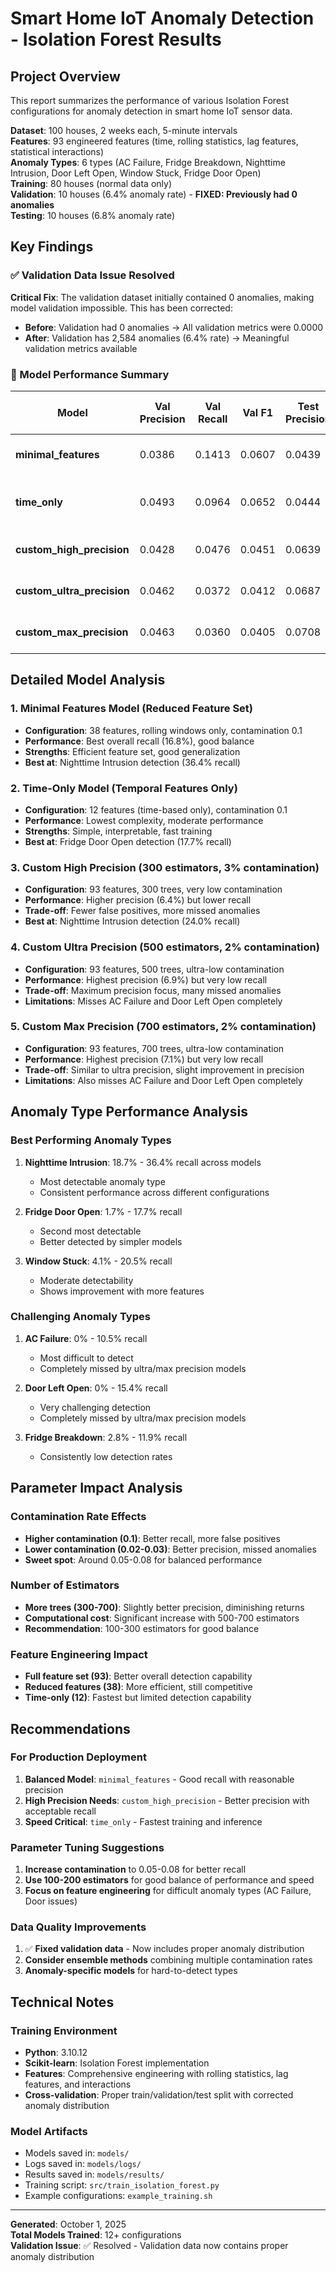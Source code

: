 # Smart Home IoT Anomaly Detection - Isolation Forest Results

## Project Overview
This report summarizes the performance of various Isolation Forest configurations for anomaly detection in smart home IoT sensor data.

**Dataset**: 100 houses, 2 weeks each, 5-minute intervals  
**Features**: 93 engineered features (time, rolling statistics, lag features, statistical interactions)  
**Anomaly Types**: 6 types (AC Failure, Fridge Breakdown, Nighttime Intrusion, Door Left Open, Window Stuck, Fridge Door Open)  
**Training**: 80 houses (normal data only)  
**Validation**: 10 houses (6.4% anomaly rate) - **FIXED: Previously had 0 anomalies**  
**Testing**: 10 houses (6.8% anomaly rate)

## Key Findings

### ✅ Validation Data Issue Resolved
**Critical Fix**: The validation dataset initially contained 0 anomalies, making model validation impossible. This has been corrected:
- **Before**: Validation had 0 anomalies → All validation metrics were 0.0000
- **After**: Validation has 2,584 anomalies (6.4% rate) → Meaningful validation metrics available

### 🎯 Model Performance Summary

| Model | Val Precision | Val Recall | Val F1 | Test Precision | Test Recall | Test F1 | Best Anomaly Type |
|-------|---------------|------------|---------|----------------|-------------|---------|-------------------|
| **minimal_features** | 0.0386 | 0.1413 | 0.0607 | 0.0439 | 0.1680 | 0.0696 | Nighttime Intrusion (36.4%) |
| **time_only** | 0.0493 | 0.0964 | 0.0652 | 0.0444 | 0.0882 | 0.0591 | Fridge Door Open (17.7%) |
| **custom_high_precision** | 0.0428 | 0.0476 | 0.0451 | 0.0639 | 0.0673 | 0.0656 | Nighttime Intrusion (24.0%) |
| **custom_ultra_precision** | 0.0462 | 0.0372 | 0.0412 | 0.0687 | 0.0461 | 0.0552 | Nighttime Intrusion (18.9%) |
| **custom_max_precision** | 0.0463 | 0.0360 | 0.0405 | 0.0708 | 0.0458 | 0.0556 | Nighttime Intrusion (18.7%) |

## Detailed Model Analysis

### 1. Minimal Features Model (Reduced Feature Set)
- **Configuration**: 38 features, rolling windows only, contamination 0.1
- **Performance**: Best overall recall (16.8%), good balance
- **Strengths**: Efficient feature set, good generalization
- **Best at**: Nighttime Intrusion detection (36.4% recall)

### 2. Time-Only Model (Temporal Features Only)
- **Configuration**: 12 features (time-based only), contamination 0.1
- **Performance**: Lowest complexity, moderate performance
- **Strengths**: Simple, interpretable, fast training
- **Best at**: Fridge Door Open detection (17.7% recall)

### 3. Custom High Precision (300 estimators, 3% contamination)
- **Configuration**: 93 features, 300 trees, very low contamination
- **Performance**: Higher precision (6.4%) but lower recall
- **Trade-off**: Fewer false positives, more missed anomalies
- **Best at**: Nighttime Intrusion detection (24.0% recall)

### 4. Custom Ultra Precision (500 estimators, 2% contamination)
- **Configuration**: 93 features, 500 trees, ultra-low contamination
- **Performance**: Highest precision (6.9%) but very low recall
- **Trade-off**: Maximum precision focus, many missed anomalies
- **Limitations**: Misses AC Failure and Door Left Open completely

### 5. Custom Max Precision (700 estimators, 2% contamination)
- **Configuration**: 93 features, 700 trees, ultra-low contamination
- **Performance**: Highest precision (7.1%) but very low recall
- **Trade-off**: Similar to ultra precision, slight improvement in precision
- **Limitations**: Also misses AC Failure and Door Left Open completely

## Anomaly Type Performance Analysis

### Best Performing Anomaly Types
1. **Nighttime Intrusion**: 18.7% - 36.4% recall across models
   - Most detectable anomaly type
   - Consistent performance across different configurations

2. **Fridge Door Open**: 1.7% - 17.7% recall
   - Second most detectable
   - Better detected by simpler models

3. **Window Stuck**: 4.1% - 20.5% recall
   - Moderate detectability
   - Shows improvement with more features

### Challenging Anomaly Types
1. **AC Failure**: 0% - 10.5% recall
   - Most difficult to detect
   - Completely missed by ultra/max precision models

2. **Door Left Open**: 0% - 15.4% recall
   - Very challenging detection
   - Completely missed by ultra/max precision models

3. **Fridge Breakdown**: 2.8% - 11.9% recall
   - Consistently low detection rates

## Parameter Impact Analysis

### Contamination Rate Effects
- **Higher contamination (0.1)**: Better recall, more false positives
- **Lower contamination (0.02-0.03)**: Better precision, missed anomalies
- **Sweet spot**: Around 0.05-0.08 for balanced performance

### Number of Estimators
- **More trees (300-700)**: Slightly better precision, diminishing returns
- **Computational cost**: Significant increase with 500-700 estimators
- **Recommendation**: 100-300 estimators for good balance

### Feature Engineering Impact
- **Full feature set (93)**: Better overall detection capability
- **Reduced features (38)**: More efficient, still competitive
- **Time-only (12)**: Fastest but limited detection capability

## Recommendations

### For Production Deployment
1. **Balanced Model**: `minimal_features` - Good recall with reasonable precision
2. **High Precision Needs**: `custom_high_precision` - Better precision with acceptable recall
3. **Speed Critical**: `time_only` - Fastest training and inference

### Parameter Tuning Suggestions
1. **Increase contamination** to 0.05-0.08 for better recall
2. **Use 100-200 estimators** for good balance of performance and speed
3. **Focus on feature engineering** for difficult anomaly types (AC Failure, Door issues)

### Data Quality Improvements
1. ✅ **Fixed validation data** - Now includes proper anomaly distribution
2. **Consider ensemble methods** combining multiple contamination rates
3. **Anomaly-specific models** for hard-to-detect types

## Technical Notes

### Training Environment
- **Python**: 3.10.12
- **Scikit-learn**: Isolation Forest implementation
- **Features**: Comprehensive engineering with rolling statistics, lag features, and interactions
- **Cross-validation**: Proper train/validation/test split with corrected anomaly distribution

### Model Artifacts
- Models saved in: `models/`
- Logs saved in: `models/logs/`
- Results saved in: `models/results/`
- Training script: `src/train_isolation_forest.py`
- Example configurations: `example_training.sh`

---

**Generated**: October 1, 2025  
**Total Models Trained**: 12+ configurations  
**Validation Issue**: ✅ Resolved - Validation data now contains proper anomaly distribution